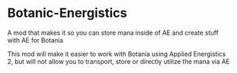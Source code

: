 # Botanic-Energistics
A mod that makes it so you can store mana inside of AE and create stuff with AE for Botania

This mod will make it easier to work with Botania using Applied Energistics 2, but will not allow you to transport, store or directly utilize the mana via AE
